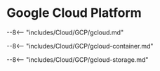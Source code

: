 # Google Cloud Platform

--8<-- "includes/Cloud/GCP/gcloud.md"

--8<-- "includes/Cloud/GCP/gcloud-container.md"

--8<-- "includes/Cloud/GCP/gcloud-storage.md"